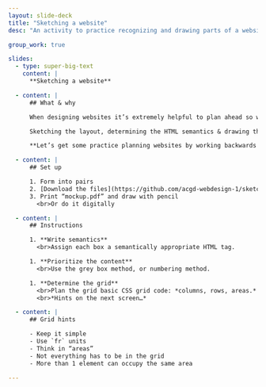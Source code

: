 ```yaml
---
layout: slide-deck
title: "Sketching a website"
desc: "An activity to practice recognizing and drawing parts of a website including semantics and basic CSS."

group_work: true

slides:
  - type: super-big-text
    content: |
      **Sketching a website**

  - content: |
      ## What & why

      When designing websites it’s extremely helpful to plan ahead so we have a direction *before* writing a line of code.

      Sketching the layout, determining the HTML semantics & drawing the grid will make coding more straight-forward and understandable.

      **Let’s get some practice planning websites by working backwards from an already complete design.**

  - content: |
      ## Set up

      1. Form into pairs
      2. [Download the files](https://github.com/acgd-webdesign-1/sketching-a-website/archive/master.zip)
      3. Print “mockup.pdf” and draw with pencil
        <br>Or do it digitally

  - content: |
      ## Instructions

      1. **Write semantics**
        <br>Assign each box a semantically appropriate HTML tag.

      1. **Prioritize the content**
        <br>Use the grey box method, or numbering method.

      1. **Determine the grid**
        <br>Plan the grid basic CSS grid code: *columns, rows, areas.*
        <br>*Hints on the next screen…*

  - content: |
      ## Grid hints

      - Keep it simple
      - Use `fr` units
      - Think in “areas”
      - Not everything has to be in the grid
      - More than 1 element can occupy the same area

---
```

